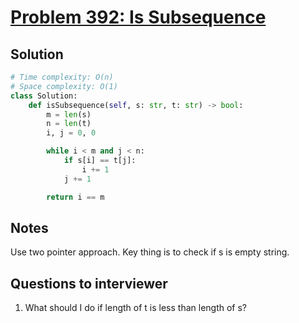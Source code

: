 # [Problem 392: Is Subsequence](https://leetcode.com/problems/is-subsequence/)

## Solution

```py
# Time complexity: O(n)
# Space complexity: O(1)
class Solution:
    def isSubsequence(self, s: str, t: str) -> bool:
        m = len(s)
        n = len(t)
        i, j = 0, 0

        while i < m and j < n:
            if s[i] == t[j]:
                i += 1
            j += 1

        return i == m
```

## Notes

Use two pointer approach. Key thing is to check if s is empty string.

## Questions to interviewer

1. What should I do if length of t is less than length of s?
